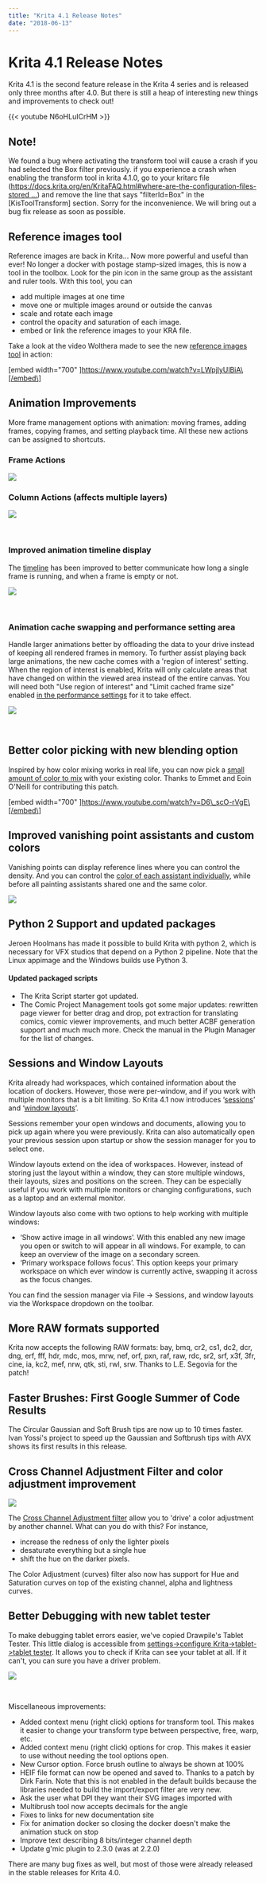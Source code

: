 ```yaml
---
title: "Krita 4.1 Release Notes"
date: "2018-06-13"
---
```


# Krita 4.1 Release Notes

Krita 4.1 is the second feature release in the Krita 4 series and is released only three months after 4.0. But there is still a heap of interesting new things and improvements to check out!

{{< youtube N6oHLuICrHM >}}

## Note!

We found a bug where activating the transform tool will cause a crash if you had selected the Box filter previously. if you experience a crash when enabling the transform tool in krita 4.1.0, go to your kritarc file ([https://docs.krita.org/en/KritaFAQ.html#where-are-the-configuration-files-stored …](https://docs.krita.org/en/KritaFAQ.html#where-are-the-configuration-files-stored "https://docs.krita.org/en/KritaFAQ.html#where-are-the-configuration-files-stored")) and remove the line that says "filterId=Box" in the \[KisToolTransform\] section. Sorry for the inconvenience. We will bring out a bug fix release as soon as possible.

## Reference images tool

Reference images are back in Krita... Now more powerful and useful than ever! No longer a docker with postage stamp-sized images, this is now a tool in the toolbox. Look for the pin icon in the same group as the assistant and ruler tools. With this tool, you can

- add multiple images at one time
- move one or multiple images around or outside the canvas
- scale and rotate each image
- control the opacity and saturation of each image.
- embed or link the reference images to your KRA file.

Take a look at the video Wolthera made to see the new [reference images tool](https://docs.krita.org/en/reference_manual/tools/reference_images_tool.html) in action:

\[embed width="700" \]https://www.youtube.com/watch?v=LWpjlyUlBiA\[/embed\]

## Animation Improvements

More frame management options with animation: moving frames, adding frames, copying frames, and setting playback time. All these new actions can be assigned to shortcuts.

### Frame Actions

![](../images/frame-actions.png)

### **Column Actions (affects multiple layers)**

![](../images/column-actions.png)

 

### Improved animation timeline display

The [timeline](https://docs.krita.org/en/reference_manual/dockers/timeline.html) has been improved to better communicate how long a single frame is running, and when a frame is empty or not.

![](../images/improved-animation-timeline.png)

 

### Animation cache swapping and performance setting area

Handle larger animations better by offloading the data to your drive instead of keeping all rendered frames in memory. To further assist playing back large animations, the new cache comes with a 'region of interest' setting. When the region of interest is enabled, Krita will only calculate areas that have changed on within the viewed area instead of the entire canvas. You will need both "Use region of interest" and "Limit cached frame size" enabled [in the performance settings](https://docs.krita.org/en/reference_manual/preferences/performance_settings.html#animation-cache) for it to take effect.

![](../images/animation-options.png)

 

## Better color picking with new blending option

Inspired by how color mixing works in real life, you can now pick a [small amount of color to mix](https://docs.krita.org/en/reference_manual/tools/color_selector.html) with your existing color. Thanks to Emmet and Eoin O'Neill for contributing this patch.

\[embed width="700" \]https://www.youtube.com/watch?v=D6\_scO-rVgE\[/embed\]

## Improved vanishing point assistants and custom colors

Vanishing points can display reference lines where you can control the density. And you can control the [color of each assistant individually](https://docs.krita.org/en/reference_manual/tools/assistant.html#tool-options), while before all painting assistants shared one and the same color.

![](../images/vanishing-point-assistant.png)

## Python 2 Support and updated packages

Jeroen Hoolmans has made it possible to build Krita with python 2, which is necessary for VFX studios that depend on a Python 2 pipeline. Note that the Linux appimage and the Windows builds use Python 3.

#### Updated packaged scripts

- The Krita Script starter got updated.
- The Comic Project Management tools got some major updates: rewritten page viewer for better drag and drop, pot extraction for translating comics, comic viewer improvements, and much better ACBF generation support and much much more. Check the manual in the Plugin Manager for the list of changes.

## Sessions and Window Layouts

Krita already had workspaces, which contained information about the location of dockers. However, those were per-window, and if you work with multiple monitors that is a bit limiting. So Krita 4.1 now introduces ‘[sessions](https://docs.krita.org/en/reference_manual/resource_management/resource_workspace.html#sessions)’ and ‘[window layouts](https://docs.krita.org/en/reference_manual/resource_management/resource_workspace.html#window-layouts)’.

Sessions remember your open windows and documents, allowing you to pick up again where you were previously. Krita can also automatically open your previous session upon startup or show the session manager for you to select one.

Window layouts extend on the idea of workspaces. However, instead of storing just the layout within a window, they can store multiple windows, their layouts, sizes and positions on the screen. They can be especially useful if you work with multiple monitors or changing configurations, such as a laptop and an external monitor.

Window layouts also come with two options to help working with multiple windows:

- ‘Show active image in all windows’. With this enabled any new image you open or switch to will appear in all windows. For example, to can keep an overview of the image on a secondary screen.
- ‘Primary workspace follows focus’. This option keeps your primary workspace on which ever window is currently active, swapping it across as the focus changes.

You can find the session manager via File -> Sessions, and window layouts via the Workspace dropdown on the toolbar.

## More RAW formats supported

Krita now accepts the following RAW formats: bay, bmq, cr2, cs1, dc2, dcr, dng, erf, fff, hdr, mdc, mos, mrw, nef, orf, pxn, raf, raw, rdc, sr2, srf, x3f, 3fr, cine, ia, kc2, mef, nrw, qtk, sti, rwl, srw. Thanks to L.E. Segovia for the patch!

## Faster Brushes: First Google Summer of Code Results

The Circular Gaussian and Soft Brush tips are now up to 10 times faster. Ivan Yossi's project to speed up the Gaussian and Softbrush tips with AVX shows its first results in this release.

## Cross Channel Adjustment Filter and color adjustment improvement

![](../images/cross-channel-adjustment.png)

The [Cross Channel Adjustment filter](https://docs.krita.org/en/reference_manual/filters/adjust.html#cross-channel-color-adjustment) allow you to 'drive' a color adjustment by another channel. What can you do with this? For instance,

- increase the redness of only the lighter pixels
- desaturate everything but a single hue
- shift the hue on the darker pixels.

The Color Adjustment (curves) filter also now has support for Hue and Saturation curves on top of the existing channel, alpha and lightness curves.

## Better Debugging with new tablet tester

To make debugging tablet errors easier, we've copied Drawpile's Tablet Tester. This little dialog is accessible from [settings->configure Krita->tablet->tablet tester](https://docs.krita.org/en/reference_manual/preferences/tablet_settings.html#tablet-tester). It allows you to check if Krita can see your tablet at all. If it can't, you can sure you have a driver problem.

![](../images/tablet-tester.png)

 

Miscellaneous improvements:

- Added context menu (right click) options for transform tool. This makes it easier to change your transform type between perspective, free, warp, etc.
- Added context menu (right click) options for crop. This makes it easier to use without needing the tool options open.
- New Cursor option. Force brush outline to always be shown at 100%
- HEIF file format can now be opened and saved to. Thanks to a patch by Dirk Farin. Note that this is not enabled in the default builds because the libraries needed to build the import/export filter are very new.
- Ask the user what DPI they want their SVG images imported with
- Multibrush tool now accepts decimals for the angle
- Fixes to links for new documentation site
- Fix for animation docker so closing the docker doesn't make the animation stuck on stop
- Improve text describing 8 bits/integer channel depth
- Update g'mic plugin to 2.3.0 (was at 2.2.0)

There are many bug fixes as well, but most of those were already released in the stable releases for Krita 4.0.
